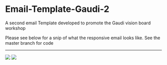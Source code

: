 # Email-Template-Gaudi-2
A second email Template developed to promote the Gaudi vision board workshop 

<p> Please see below for a snip of what the responsive email looks like. See the master branch for code  </p>
<hr>
<img src="https://i.ibb.co/qJ9hx7H/Visionboardsnip.png">
<img src="https://i.ibb.co/Qb1rXnr/Visionboardsnip2.png">
